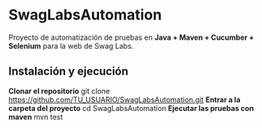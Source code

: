 # SwagLabsAutomation
Proyecto de automatización de pruebas en **Java + Maven + Cucumber + Selenium** para la web de Swag Labs.

## Instalación y ejecución
**Clonar el repositorio**
git clone https://github.com/TU_USUARIO/SwagLabsAutomation.git
**Entrar a la carpeta del proyecto**
cd SwagLabsAutomation 
**Ejecutar las pruebas con maven**
mvn test
